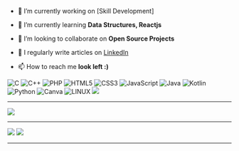 

- 🔭 I’m currently working on [Skill Development]

- 🌱 I’m currently learning **Data Structures, Reactjs**

- 👯 I’m looking to collaborate on **Open Source Projects**

<!-- 👨‍💻 All of my projects are available at [peterkimanzi](https://peterkimanzi.netlify.app/)-->

- 📝 I regularly write articles on [LinkedIn](https://www.linkedin.com/in/peter-kimanzi-002299206/)

<!--- 💬 Ask me about ** Laravel, Vue, APIs, PHP, Strapi,SEO **-->

- 📫 How to reach me **look left :)**

<!--## 🌐 Socials:
[![LinkedIn](https://img.shields.io/badge/LinkedIn-%230077B5.svg?logo=linkedin&logoColor=white)](https://linkedin.com/in/rdarshan927) [![Twitter](https://img.shields.io/badge/Twitter-%231DA1F2.svg?logo=Twitter&logoColor=white)](https://twitter.com/rdarshan927) [![Codepen](https://img.shields.io/badge/Codepen-000000?style=for-the-badge&logo=codepen&logoColor=white)](https://codepen.io/rdarshan927) [![Reddit](https://img.shields.io/badge/Reddit-%23FF4500.svg?logo=Reddit&logoColor=white)](https://reddit.com/user/rdarshan927) [![Medium](https://img.shields.io/badge/Medium-12100E?logo=medium&logoColor=white)](https://medium.com/@rdarshan927) [![Pinterest](https://img.shields.io/badge/Pinterest-%23E60023.svg?logo=Pinterest&logoColor=white)](https://pinterest.com/rdarshan927) [![Quora](https://img.shields.io/badge/Quora-%23B92B27.svg?logo=Quora&logoColor=white)](https://quora.com/profile/rdarshan927)  [![Stack Overflow](https://img.shields.io/badge/-Stackoverflow-FE7A16?logo=stack-overflow&logoColor=white)](https://stackoverflow.com/users/rdarshan927) [![Instagram](https://img.shields.io/badge/Instagram-%23E4405F.svg?logo=Instagram&logoColor=white)](https://instagram.com/rdarshan927) [![TikTok](https://img.shields.io/badge/TikTok-%23000000.svg?logo=TikTok&logoColor=white)](https://tiktok.com/@rdarshan927) [![Twitch](https://img.shields.io/badge/Twitch-%239146FF.svg?logo=Twitch&logoColor=white)](https://twitch.tv/rdarshan927)-->



![C](https://img.shields.io/badge/c-%2300599C.svg?style=for-the-badge&logo=c&logoColor=white) ![C++](https://img.shields.io/badge/c++-%2300599C.svg?style=for-the-badge&logo=c%2B%2B&logoColor=white) ![PHP](https://img.shields.io/badge/php-%23777BB4.svg?style=for-the-badge&logo=php&logoColor=white) ![HTML5](https://img.shields.io/badge/html5-%23E34F26.svg?style=for-the-badge&logo=html5&logoColor=white) ![CSS3](https://img.shields.io/badge/css3-%231572B6.svg?style=for-the-badge&logo=css3&logoColor=white) ![JavaScript](https://img.shields.io/badge/javascript-%23323330.svg?style=for-the-badge&logo=javascript&logoColor=%23F7DF1E) ![Java](https://img.shields.io/badge/java-%23ED8B00.svg?style=for-the-badge&logo=java&logoColor=white) ![Kotlin](https://img.shields.io/badge/kotlin-%230095D5.svg?style=for-the-badge&logo=kotlin&logoColor=white) ![Python](https://img.shields.io/badge/python-3670A0?style=for-the-badge&logo=python&logoColor=ffdd54) ![Canva](https://img.shields.io/badge/Canva-%2300C4CC.svg?style=for-the-badge&logo=Canva&logoColor=white) ![LINUX](https://img.shields.io/badge/Linux-FCC624?style=for-the-badge&logo=linux&logoColor=black)
[![](https://visitcount.itsvg.in/api?id=rdarshan927&icon=0&color=0)](https://rdarshan927.github.io/)


---

![](https://github-profile-trophy.vercel.app/?username=rdarshan927&theme=discord&no-frame=true&no-bg=true&margin-w=30)

---
<!--img align="right" alt="Coder GIF" height=170 width=250 src="https://cdn.dribbble.com/users/730703/screenshots/6581243/avento.gif" />
<img align="right" alt="Coder GIF" width=35% src="https://blogger.googleusercontent.com/img/b/R29vZ2xl/AVvXsEhVPZuj_11cG9howtp5uj68wJISI6DiWi71ea3QFzjcFnwTmISjtTIbhKCpX_oABXPUFjL5iuAt7l78uJzekQMklNS53H7H93PjHHjQQrSm_uwNgGTr8l_StZ6uO5kThFf3rq8ekuek-MGtq0t2FJVdRIUqO3U4VlWnXwmArzsVKNmILnpQbW2TNXfGuJ8/s320/darshanr.gif" />
<!--img align="left" alt="Coder GIF" height=194 width=280  src="https://i.pinimg.com/originals/e4/26/70/e426702edf874b181aced1e2fa5c6cde.gif" />


<!--![](https://github-readme-stats.vercel.app/api?username=rdarshan927&theme=vue-dark&hide_border=false&include_all_commits=true&count_private=true)<br/-->
![](https://github-readme-streak-stats.herokuapp.com/?user=rdarshan927&theme=vue-dark&hide_border=true)
![](https://github-readme-stats.vercel.app/api/top-langs/?username=rdarshan927&theme=vue-dark&hide_border=true&include_all_commits=true&count_private=true&layout=compact) 



<!--## 🏆 GitHub Trophies
![](https://github-profile-trophy.vercel.app/?username=rdarshan927&theme=discord&no-frame=false&no-bg=true&margin-w=4)

<!--### ✍️ Programming Quotes
![](https://quotes-github-readme.vercel.app/api?type=horizontal&theme=tokyonight)-->

<!--### 🔝 Top Contributed Repo
![](https://github-contributor-stats.vercel.app/api?username=rdarshan927&limit=5&theme=dark&combine_all_yearly_contributions=true)-->

---


  <!--## 💰 You can help me by Donating
  [![BuyMeACoffee](https://img.shields.io/badge/Buy%20Me%20a%20Coffee-ffdd00?style=for-the-badge&logo=buy-me-a-coffee&logoColor=black)](https://buymeacoffee.com/rdarshan927) 

  
<!-- Proudly created with GPRM ( https://gprm.itsvg.in ) >

[![MasterHead](https://blogger.googleusercontent.com/img/b/R29vZ2xl/AVvXsEhVPZuj_11cG9howtp5uj68wJISI6DiWi71ea3QFzjcFnwTmISjtTIbhKCpX_oABXPUFjL5iuAt7l78uJzekQMklNS53H7H93PjHHjQQrSm_uwNgGTr8l_StZ6uO5kThFf3rq8ekuek-MGtq0t2FJVdRIUqO3U4VlWnXwmArzsVKNmILnpQbW2TNXfGuJ8/s320/darshanr.gif")](https://www.linkedin.com/in/rdarshan927)


---



<!--picture>
  <source media="(prefers-color-scheme: dark)" srcset="https://raw.githubusercontent.com/typio/typio/output/github-contribution-grid-snake-dark.svg">
  <source media="(prefers-color-scheme: light)" srcset="https://raw.githubusercontent.com/typio/typio/output/github-contribution-grid-snake.svg">
  <img width='59%'  alt="github contribution grid snake animation" src="https://raw.githubusercontent.com/typio/typio/output/github-contribution-grid-snake.svg">
  <img  alt="github contribution grid snake animation" src="https://raw.githubusercontent.com/typio/typio/output/github-contribution-grid-snake.svg">
</picture>
